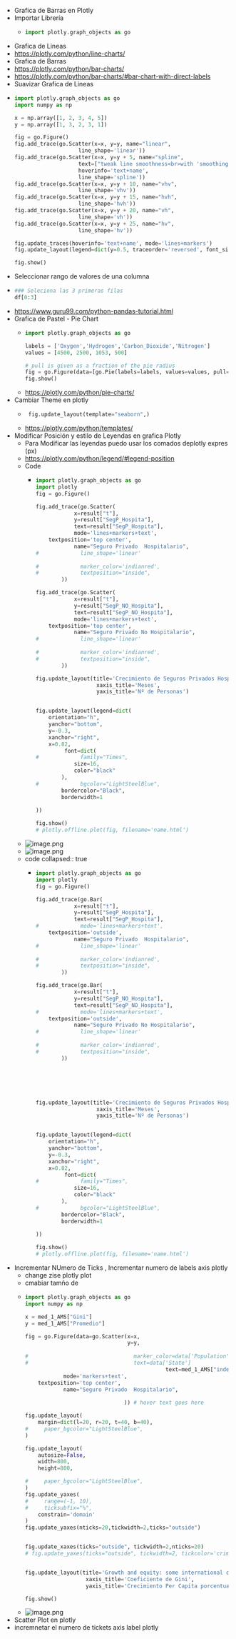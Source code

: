 - Grafica de Barras en Plotly
- Importar Librería
	- ```python
	  import plotly.graph_objects as go
	  ```
- Grafica de Lineas
- https://plotly.com/python/line-charts/
- Grafica de Barras
- https://plotly.com/python/bar-charts/
- https://plotly.com/python/bar-charts/#bar-chart-with-direct-labels
- Suavizar Grafica de Lineas
- ```python
  import plotly.graph_objects as go
  import numpy as np
  
  x = np.array([1, 2, 3, 4, 5])
  y = np.array([1, 3, 2, 3, 1])
  
  fig = go.Figure()
  fig.add_trace(go.Scatter(x=x, y=y, name="linear",
                      line_shape='linear'))
  fig.add_trace(go.Scatter(x=x, y=y + 5, name="spline",
                      text=["tweak line smoothness<br>with 'smoothing' in line object"],
                      hoverinfo='text+name',
                      line_shape='spline'))
  fig.add_trace(go.Scatter(x=x, y=y + 10, name="vhv",
                      line_shape='vhv'))
  fig.add_trace(go.Scatter(x=x, y=y + 15, name="hvh",
                      line_shape='hvh'))
  fig.add_trace(go.Scatter(x=x, y=y + 20, name="vh",
                      line_shape='vh'))
  fig.add_trace(go.Scatter(x=x, y=y + 25, name="hv",
                      line_shape='hv'))
  
  fig.update_traces(hoverinfo='text+name', mode='lines+markers')
  fig.update_layout(legend=dict(y=0.5, traceorder='reversed', font_size=16))
  
  fig.show()
  
  ```
- Seleccionar  rango de valores de una columna
- ```python
  ### Seleciona las 3 primeras filas
  df[0:3]
  ```
- https://www.guru99.com/python-pandas-tutorial.html
- Grafica de Pastel - Pie Chart
	- ```python
	  import plotly.graph_objects as go
	  
	  labels = ['Oxygen','Hydrogen','Carbon_Dioxide','Nitrogen']
	  values = [4500, 2500, 1053, 500]
	  
	  # pull is given as a fraction of the pie radius
	  fig = go.Figure(data=[go.Pie(labels=labels, values=values, pull=[0, 0, 0.2, 0])])
	  fig.show()
	  ```
	- https://plotly.com/python/pie-charts/
- Cambiar Theme en plotly
	- ```python
	   fig.update_layout(template="seaborn",)
	  ```
	- https://plotly.com/python/templates/
- Modificar Posición y estilo de Leyendas en grafica Plotly
	- Para Modificar  las leyendas puedo usar los comados deplotly expres (px)
	- https://plotly.com/python/legend/#legend-position
	- Code
		- ```python
		  import plotly.graph_objects as go
		  import plotly
		  fig = go.Figure()
		  
		  fig.add_trace(go.Scatter(
		              x=result["t"],
		              y=result["SegP_Hospita"],
		              text=result["SegP_Hospita"],
		              mode='lines+markers+text',
		      textposition='top center',
		              name="Seguro Privado  Hospitalario",
		  #             line_shape='linear'
		              
		  #             marker_color='indianred',
		  #             textposition="inside",
		          ))
		  
		  fig.add_trace(go.Scatter(
		              x=result["t"],
		              y=result["SegP_NO_Hospita"],
		              text=result["SegP_NO_Hospita"],
		              mode='lines+markers+text',
		      textposition='top center',
		              name="Seguro Privado No Hospitalario",
		  #             line_shape='linear'
		              
		  #             marker_color='indianred',
		  #             textposition="inside",
		          ))
		  
		  fig.update_layout(title='Crecimiento de Seguros Privados Hospitalarios y No Hospitalarios',  title_x=0.2,
		                     xaxis_title='Meses',
		                     yaxis_title='Nº de Personas')
		  
		  
		  fig.update_layout(legend=dict(
		      orientation="h",
		      yanchor="bottom",
		      y=-0.3,
		      xanchor="right",
		      x=0.82,
		           font=dict(
		  #             family="Times",
		              size=16,
		              color="black"
		          ),
		  #             bgcolor="LightSteelBlue",
		          bordercolor="Black",
		          borderwidth=1
		      
		  ))
		  
		  fig.show()
		  # plotly.offline.plot(fig, filename='name.html')
		  ```
	- ![image.png](../assets/image_1639512790381_0.png)
	- ![image.png](../assets/image_1639512827506_0.png)
	- code
	  collapsed:: true
		- ```python
		  import plotly.graph_objects as go
		  import plotly
		  fig = go.Figure()
		  
		  fig.add_trace(go.Bar(
		              x=result["t"],
		              y=result["SegP_Hospita"],
		              text=result["SegP_Hospita"],
		  #             mode='lines+markers+text',
		      textposition='outside',
		              name="Seguro Privado  Hospitalario",
		  #             line_shape='linear'
		              
		  #             marker_color='indianred',
		  #             textposition="inside",
		          ))
		  
		  fig.add_trace(go.Bar(
		              x=result["t"],
		              y=result["SegP_NO_Hospita"],
		              text=result["SegP_NO_Hospita"],
		  #             mode='lines+markers+text',
		      textposition='outside',
		              name="Seguro Privado No Hospitalario",
		  #             line_shape='linear'
		              
		  #             marker_color='indianred',
		  #             textposition="inside",
		          ))
		  
		  
		  
		  
		  
		  
		  fig.update_layout(title='Crecimiento de Seguros Privados Hospitalarios y No Hospitalarios',  title_x=0.2,
		                     xaxis_title='Meses',
		                     yaxis_title='Nº de Personas')
		  
		  
		  fig.update_layout(legend=dict(
		      orientation="h",
		      yanchor="bottom",
		      y=-0.3,
		      xanchor="right",
		      x=0.82,
		           font=dict(
		  #             family="Times",
		              size=16,
		              color="black"
		          ),
		  #             bgcolor="LightSteelBlue",
		          bordercolor="Black",
		          borderwidth=1
		      
		  ))
		  
		  fig.show()
		  # plotly.offline.plot(fig, filename='name.html')
		  ```
- Incrementar NUmero de Ticks , Incrementar numero de labels axis plotly
	- change zise plotly plot
	- cmabiar tamño de
	- ```python
	  import plotly.graph_objects as go
	  import numpy as np
	  
	  x = med_1_AMS["Gini"]
	  y = med_1_AMS["Promedio"]
	  
	  fig = go.Figure(data=go.Scatter(x=x,
	                                  y=y,
	    
	  #                                 marker_color=data['Population'],
	  #                                 text=data['State']
	                                              text=med_1_AMS["index"],
	              mode='markers+text',
	      textposition='top center',
	              name="Seguro Privado  Hospitalario",
	                                 
	                                 )) # hover text goes here
	  
	  fig.update_layout(
	      margin=dict(l=20, r=20, t=40, b=40),
	  #     paper_bgcolor="LightSteelBlue",
	  )
	  
	  fig.update_layout(
	      autosize=False,
	      width=800,
	      height=800,
	  
	  #     paper_bgcolor="LightSteelBlue",
	  )
	  fig.update_yaxes(
	  #     range=(-1, 10),
	  #     ticksubfix="%",
	      constrain='domain'
	  )
	  fig.update_yaxes(nticks=20,tickwidth=2,ticks="outside")
	  
	  
	  fig.update_xaxes(ticks="outside", tickwidth=2,nticks=20)
	  # fig.update_yaxes(ticks="outside", tickwidth=2, tickcolor='crimson', ticklen=10, col=1)
	  
	  
	  fig.update_layout(title='Growth and equity: some international comparisons',  title_x=0.2,
	                     xaxis_title='Coeficiente de Gini',
	                     yaxis_title='Crecimiento Per Capita porcentual promedio 2001-2019')
	  
	  fig.show()
	  ```
	- ![image.png](../assets/image_1639648033214_0.png)
- Scatter Plot en plotly
- incremnetar el numero de tickets axis label plotly